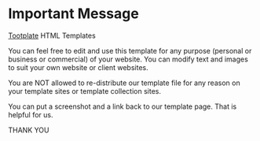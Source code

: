 # Important Message

[Tootplate](https://Tooplate.com) HTML Templates

You can feel free to edit and use this template for any purpose (personal or business or commercial) of your website. You can modify text and images to suit your own website or client websites.

You are NOT allowed to re-distribute our template file for any reason on your template sites or template collection sites.

You can put a screenshot and a link back to our template page. That is helpful for us.

THANK YOU